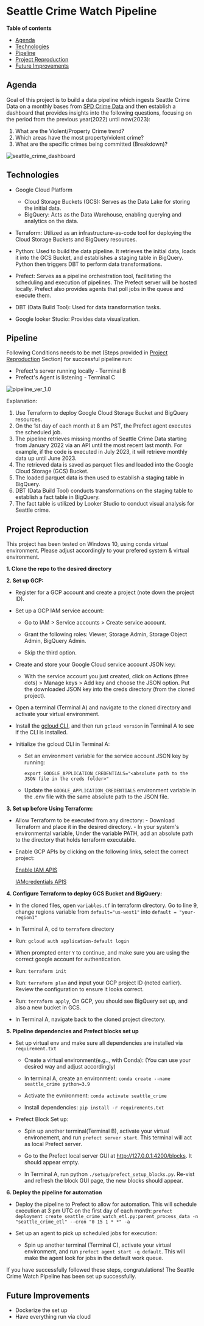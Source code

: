 # Seattle Crime Watch Pipeline
**Table of contents**
-	[Agenda](#agenda)
-	[Technologies](#technologies)
-	[Pipeline](#pipeline)
-	[Project Reproduction](#project-reproduction)
-	[Future Improvements](#future-improvements)

## Agenda
Goal of this project is to build a data pipeline which ingests Seattle Crime Data on a monthly bases from [SPD Crime Data](https://data.seattle.gov/Public-Safety/SPD-Crime-Data-2008-Present/tazs-3rd5) and then establish a dashboard that provides insights into the following questions, focusing on the period from the previous year(2022) until now(2023):
1. What are the Violent/Property Crime trend?
2. Which areas have the most property/violent crime?
3. What are the specific crimes being committed (Breakdown)?

![seattle_crime_dashboard](/images/visualization.jpg)


## Technologies
-	Google Cloud Platform
	-	Cloud Storage Buckets (GCS): Serves as the Data Lake for storing the initial data.
	-	BigQuery: Acts as the Data Warehouse, enabling querying and analytics on the data.

-	Terraform: Utilized as an infrastructure-as-code tool for deploying the Cloud Storage Buckets and BigQuery resources.

-	Python: Used to build the data pipeline. It retrieves the initial data, loads it into the GCS Bucket, and establishes a staging table in BigQuery. Python then triggers DBT to perform data transformations.


-	Prefect: Serves as a pipeline orchestration tool, facilitating the scheduling and execution of pipelines. The Prefect server will be hosted locally. Prefect also provides agents that poll jobs in the queue and execute them.

-	DBT (Data Build Tool): Used for data transformation tasks.

-	Google looker Studio: Provides data visualization.

## Pipeline
Following Conditions needs to be met (Steps provided in [Project Reproduction](#project-reproduction) Section) for successful pipeline run:
-	Prefect's server running locally - Terminal B
-	Prefect's Agent is listening - Terminal C

![pipeline_ver_1.0](/images/pipeline_ver_1.0.jpg)

Explanation:
1.	Use Terraform to deploy Google Cloud Storage Bucket and BigQuery resources.
2. On the 1st day of each month at 8 am PST, the Prefect agent executes the scheduled job.
3. The pipeline retrieves missing months of Seattle Crime Data starting from January 2022 via an API until the most recent last month. For example, if the code is executed in July 2023, it will retrieve monthly data up until June 2023.
4. The retrieved data is saved as parquet files and loaded into the Google Cloud Storage (GCS) Bucket.
5. The loaded parquet data is then used to establish a staging table in BigQuery.
6. DBT (Data Build Tool) conducts transformations on the staging table to establish a fact table in BigQuery.
7. The fact table is utilized by Looker Studio to conduct visual analysis for Seattle crime.



## Project Reproduction
This project has been tested on Windows 10, using conda virtual environment. Please adjust accordingly to your prefered system & virtual environment.

**1. Clone the repo to the desired directory**

**2. Set up GCP:**
- Register for a GCP account and create a project (note down the project ID).
- Set up a GCP IAM service account:
    - Go to IAM > Service accounts > Create service account.

    - Grant the following roles: Viewer, Storage Admin, Storage Object Admin, BigQuery Admin.

    - Skip the third option.

- Create and store your Google Cloud service account JSON key:

    - With the service account you just created, click on Actions (three dots) > Manage keys > Add key and choose the JSON option. Put the downloaded JSON key into the creds directory (from the cloned project).

- Open a terminal (Terminal A) and navigate to the cloned directory and activate your virtual environment.

- Install the [gcloud CLI](https://cloud.google.com/sdk/docs/install), and then run  `gcloud version` in Terminal A to see if the CLI is installed.

- Initialize the gcloud CLI in Terminal A:

    - Set an environment variable for the service account JSON key by running:

        `export GOOGLE_APPLICATION_CREDENTIALS="<absolute path to the JSON file in the creds folder>"`
		
	- Update the `GOOGLE_APPLICATION_CREDENTIALS` environment variable in the .env file with the same absolute path to the JSON file.

**3. Set up before Using Terraform:**
    
- Allow Terraform to be executed from any directory:
		- Download Terraform and place it in the desired directory.
		- In your system's environmental variable, Under the variable PATH, add an absolute path to the directory that holds terraform executable.

- Enable GCP APIs by clicking on the following links, select the correct project:
     
    [Enable IAM APIS](https://console.cloud.google.com/apis/library/iam.googleapis.com)

    [IAMcredentials APIS](https://console.cloud.google.com/apis/library/iamcredentials.googleapis.com)


**4. Configure Terraform to deploy GCS Bucket and BigQuery:**
- In the cloned files, open `variables.tf` in terraform directory. Go to line 9, change regions variable from `default="us-west1"` into `default = "your-region1"`

- In Terminal A, cd to `terraform` directory

- Run: `gcloud auth application-default login`

- When prompted enter `Y` to continue, and make sure you are using the correct google account for authentication.

- Run: `terraform init` 

- Run: `terraform plan` and input your GCP project ID (noted earlier). Review the configuration to ensure it looks correct.

- Run: `terraform apply`, On GCP, you should see BigQuery set up, and also a new bucket in GCS. 

- In Terminal A, navigate back to the cloned project directory.


**5. Pipeline dependencies and Prefect blocks set up**
- Set up virtual env and make sure all dependencies are installed via `requirement.txt`

    -	 Create a virtual environment(e.g.., with Conda): (You can use your desired way and adjust accordingly)

    -	 In terminal A, create an environment:  `conda create --name seattle_crime python=3.9`

    -	Activate the evnironment: `conda activate seattle_crime`

    -	Install dependencies: `pip install -r requirements.txt`

- Prefect Block Set up:

    - Spin up another terminal(Terminal B), activate your virtual environement, and run `prefect server start`. This terminal will act as local Prefect server.

    - Go to the Prefect local server GUI at http://127.0.0.1:4200/blocks. It should appear empty.

    - In Terminal A, run python `./setup/prefect_setup_blocks.py`. Re-vist and refresh the block GUI page, the new blocks should appear.
					
			
	
**6. Deploy the pipeline for automation**
- Deploy the pipeline to Prefect to allow for automation. This will schedule execution at 3 pm UTC on the first day of each month: `prefect deployment create seattle_crime_watch_etl.py:parent_process_data -n "seattle_crime_etl" --cron "0 15 1 * *" -a`

- Set up an agent to pick up scheduled jobs for execution:
    - Spin up another terminal (Terminal C), activate your virtual environment, and run `prefect agent start -q default`. This will make the agent look for jobs in the default work queue.


If you have successfully followed these steps, congratulations! The Seattle Crime Watch Pipeline has been set up successfully.
			
## Future Improvements
-	Dockerize the set up
-	Have everything run via cloud 
		
		
			





